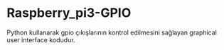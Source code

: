 # Raspberry_pi3-GPIO
Python kullanarak gpio çıkışlarının kontrol edilmesini sağlayan graphical user interface kodudur.
